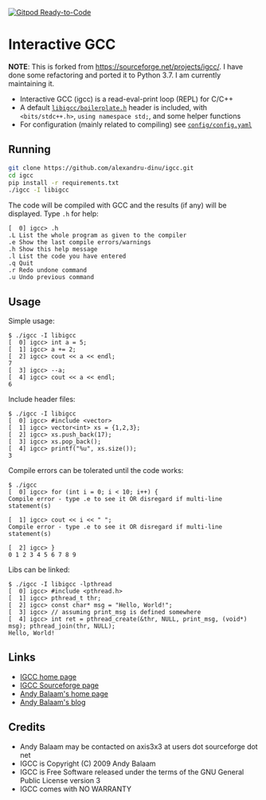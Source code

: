 [![Gitpod Ready-to-Code](https://img.shields.io/badge/Gitpod-Ready--to--Code-blue?logo=gitpod)](https://gitpod.io/#https://github.com/alexandru-dinu/igcc)

# Interactive GCC

**NOTE**: This is forked from https://sourceforge.net/projects/igcc/. I have done some refactoring and ported it to Python 3.7. I am currently maintaining it.

- Interactive GCC (igcc) is a read-eval-print loop (REPL) for C/C++
- A default [`libigcc/boilerplate.h`](https://github.com/alexandru-dinu/igcc/blob/master/libigcc/boilerplate.h) header is included, with `<bits/stdc++.h>`, `using namespace std;`, and some helper functions
- For configuration (mainly related to compiling) see [`config/config.yaml`](https://github.com/alexandru-dinu/igcc/blob/master/config/config.yaml)

## Running

```bash
git clone https://github.com/alexandru-dinu/igcc.git
cd igcc
pip install -r requirements.txt
./igcc -I libigcc
```

The code will be compiled with GCC and the results (if any) will be displayed.
Type `.h` for help:

```
[  0] igcc> .h
.L List the whole program as given to the compiler
.e Show the last compile errors/warnings
.h Show this help message
.l List the code you have entered
.q Quit
.r Redo undone command
.u Undo previous command
```

## Usage

Simple usage:

```
$ ./igcc -I libigcc
[  0] igcc> int a = 5;
[  1] igcc> a += 2;
[  2] igcc> cout << a << endl;
7
[  3] igcc> --a;
[  4] igcc> cout << a << endl;
6
```

Include header files:

```
$ ./igcc -I libigcc
[  0] igcc> #include <vector>
[  1] igcc> vector<int> xs = {1,2,3};
[  2] igcc> xs.push_back(17);
[  3] igcc> xs.pop_back();
[  4] igcc> printf("%u", xs.size());
3
```

Compile errors can be tolerated until the code works:

```
$ ./igcc
[  0] igcc> for (int i = 0; i < 10; i++) {
Compile error - type .e to see it OR disregard if multi-line statement(s)

[  1] igcc> cout << i << " ";
Compile error - type .e to see it OR disregard if multi-line statement(s)

[  2] igcc> }
0 1 2 3 4 5 6 7 8 9
```

Libs can be linked:

```
$ ./igcc -I libigcc -lpthread
[  0] igcc> #include <pthread.h>
[  1] igcc> pthread_t thr;
[  2] igcc> const char* msg = "Hello, World!";
[  3] igcc> // assuming print_msg is defined somewhere
[  4] igcc> int ret = pthread_create(&thr, NULL, print_msg, (void*) msg); pthread_join(thr, NULL);
Hello, World!
```

## Links
- [IGCC home page](http://www.artificialworlds.net/wiki/IGCC/IGCC)
- [IGCC Sourceforge page](http://sourceforge.net/projects/igcc/)
- [Andy Balaam's home page](http://www.artificialworlds.net)
- [Andy Balaam's blog](http://www.artificialworlds.net/blog)

## Credits

- Andy Balaam may be contacted on axis3x3 at users dot sourceforge dot net
- IGCC is Copyright (C) 2009 Andy Balaam
- IGCC is Free Software released under the terms of the GNU General Public License version 3
- IGCC comes with NO WARRANTY
